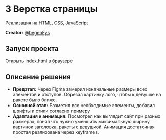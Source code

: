 # 3 Верстка страницы

Реализация на HTML, CSS, JavaScript

**Creator:** [@begenFys](https://t.me/begenFys)

## Запуск проекта
Открыть index.html в браузере

## Описание решения
- **Предэтап:** Через Figma замерил изначальные размеры всех элементов и отступов. Обрезал картинку лого, чтобы к девушке на ракете было ближе.
- **Основной этап:** Разметил все необходимые элементы, добавил шрифты и стили согласно примеру
- **Адаптация и анимация:** Посмотрел как выглядит сайт при разных размерах, понял что нужно уменшить максимальную ширину картинок заголовка, ракеты с девушкой. Анимация достаточная простая реализована через keyframes.
